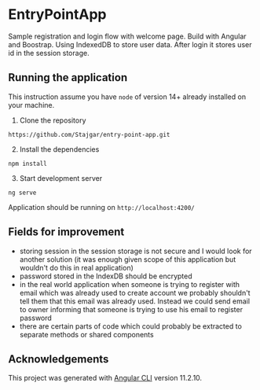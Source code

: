 # EntryPointApp

Sample registration and login flow with welcome page. Build with Angular and Boostrap. Using IndexedDB to store user data. After login it stores user id in the session storage.

## Running the application

This instruction assume you have `node` of version 14+ already installed on your machine.

1. Clone the repository

`https://github.com/Stajgar/entry-point-app.git`

2. Install the dependencies

`npm install`

3. Start development server

`ng serve`

Application should be running on `http://localhost:4200/`

## Fields for improvement

- storing session in the session storage is not secure and I would look for another solution (it was enough given scope of this application but wouldn't do this in real application)
- password stored in the IndexDB should be encrypted
- in the real world application when someone is trying to register with email which was already used to create account we probably shouldn't tell them that this email was already used. Instead we could send email to owner informing that someone is trying to use his email to register password
- there are certain parts of code which could probably be extracted to separate methods or shared components

## Acknowledgements

This project was generated with [Angular CLI](https://github.com/angular/angular-cli) version 11.2.10.
